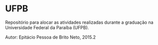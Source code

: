 # UFPB
Repositório para alocar as atividades realizadas durante a graduação na Universidade Federal da Paraíba (UFPB).

Autor: Epitácio Pessoa de Brito Neto, 2015.2
